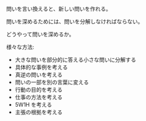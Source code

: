 問いを言い換えると、新しい問いを作れる。

問いを深めるためには、問いを分解しなければならない。

どうやって問いを深めるか。

様々な方法:

- 大きな問いを部分的に答える小さな問いに分解する
- 具体的な事例を考える
- 真逆の問いを考える
- 問いの一部を別の言葉に変える
- 行動の目的を考える
- 仕事の方法を考える
- 5W1H を考える
- 主張の根拠を考える
